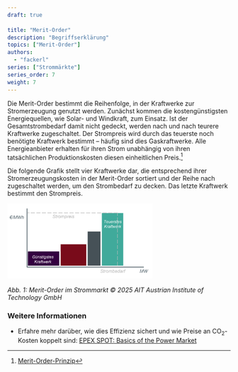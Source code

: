 ```yaml
---
draft: true

title: "Merit-Order"
description: "Begriffserklärung"
topics: ["Merit-Order"]
authors:
  - "fackerl"
series: ["Strommärkte"]
series_order: 7
weight: 7
---
```


Die Merit-Order bestimmt die Reihenfolge, in der Kraftwerke zur Stromerzeugung genutzt werden. Zunächst kommen die kostengünstigsten Energiequellen, wie Solar- und Windkraft, zum Einsatz. Ist der Gesamtstrombedarf damit nicht gedeckt, werden nach und nach teurere Kraftwerke zugeschaltet. Der Strompreis wird durch das teuerste noch benötigte Kraftwerk bestimmt – häufig sind dies Gaskraftwerke. Alle Energieanbieter erhalten für ihren Strom unabhängig von ihren tatsächlichen Produktionskosten diesen einheitlichen Preis.[^1]

Die folgende Grafik stellt vier Kraftwerke dar, die entsprechend ihrer Stromerzeugungskosten in der Merit-Order sortiert und der Reihe nach zugeschaltet werden, um den Strombedarf zu decken. Das letzte Kraftwerk bestimmt den Strompreis.

<img src="merit_order.png" alt="Merit Order" width="65%">

*Abb. 1: Merit-Order im Strommarkt © 2025 AIT Austrian Institute of Technology GmbH*

### Weitere Informationen

- Erfahre mehr darüber, wie dies Effizienz sichert und wie Preise an CO<sub>2</sub>-Kosten koppelt sind: [EPEX SPOT: Basics of the Power Market](https://www.epexspot.com/en/basicspowermarket#merit-order-and-marginal-cost-the-price-formation-process)

[^1]: [Merit-Order-Prinzip](https://energie.gv.at/glossary/merit-order-prinzip)
